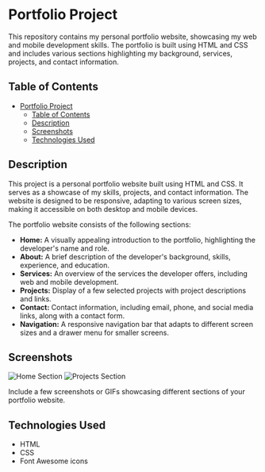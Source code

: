# Portfolio Project

This repository contains my personal portfolio website, showcasing my web and mobile development skills. The portfolio is built using HTML and CSS and includes various sections highlighting my background, services, projects, and contact information.

## Table of Contents

- [Portfolio Project](#portfolio-project)
  - [Table of Contents](#table-of-contents)
  - [Description](#description)
  - [Screenshots](#screenshots)
  - [Technologies Used](#technologies-used)

## Description

This project is a personal portfolio website built using HTML and CSS. It serves as a showcase of my skills, projects, and contact information. The website is designed to be responsive, adapting to various screen sizes, making it accessible on both desktop and mobile devices.

The portfolio website consists of the following sections:

- **Home:** A visually appealing introduction to the portfolio, highlighting the developer's name and role.
- **About:** A brief description of the developer's background, skills, experience, and education.
- **Services:** An overview of the services the developer offers, including web and mobile development.
- **Projects:** Display of a few selected projects with project descriptions and links.
- **Contact:** Contact information, including email, phone, and social media links, along with a contact form.
- **Navigation:** A responsive navigation bar that adapts to different screen sizes and a drawer menu for smaller screens.

## Screenshots

![Home Section](/screenshots/home.png)
![Projects Section](/screenshots/projects.png)

Include a few screenshots or GIFs showcasing different sections of your portfolio website.

## Technologies Used

- HTML
- CSS
- Font Awesome icons

